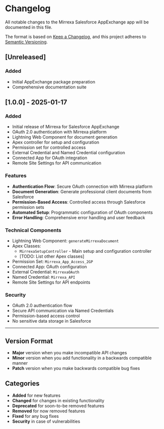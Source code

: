 # Changelog

All notable changes to the Mirrexa Salesforce AppExchange app will be documented in this file.

The format is based on [Keep a Changelog](https://keepachangelog.com/en/1.0.0/),
and this project adheres to [Semantic Versioning](https://semver.org/spec/v2.0.0.html).

## [Unreleased]

### Added
- Initial AppExchange package preparation
- Comprehensive documentation suite

## [1.0.0] - 2025-01-17

### Added
- Initial release of Mirrexa for Salesforce AppExchange
- OAuth 2.0 authentication with Mirrexa platform
- Lightning Web Component for document generation
- Apex controller for setup and configuration
- Permission set for controlled access
- External Credential and Named Credential configuration
- Connected App for OAuth integration
- Remote Site Settings for API communication

### Features
- **Authentication Flow**: Secure OAuth connection with Mirrexa platform
- **Document Generation**: Generate professional client documents from Salesforce
- **Permission-Based Access**: Controlled access through Salesforce permission sets
- **Automated Setup**: Programmatic configuration of OAuth components
- **Error Handling**: Comprehensive error handling and user feedback

### Technical Components
- Lightning Web Component: `generateMirrexaDocument`
- Apex Classes:
  - `MirrexaSetupController` - Main setup and configuration controller
  - [TODO: List other Apex classes]
- Permission Set: `Mirrexa_App_Access_2GP`
- Connected App: OAuth configuration
- External Credential: `MirrexaOAuth`
- Named Credential: `Mirrexa_API`
- Remote Site Settings for API endpoints

### Security
- OAuth 2.0 authentication flow
- Secure API communication via Named Credentials
- Permission-based access control
- No sensitive data storage in Salesforce

---

## Version Format

- **Major** version when you make incompatible API changes
- **Minor** version when you add functionality in a backwards compatible manner
- **Patch** version when you make backwards compatible bug fixes

## Categories

- **Added** for new features
- **Changed** for changes in existing functionality
- **Deprecated** for soon-to-be removed features
- **Removed** for now removed features
- **Fixed** for any bug fixes
- **Security** in case of vulnerabilities
